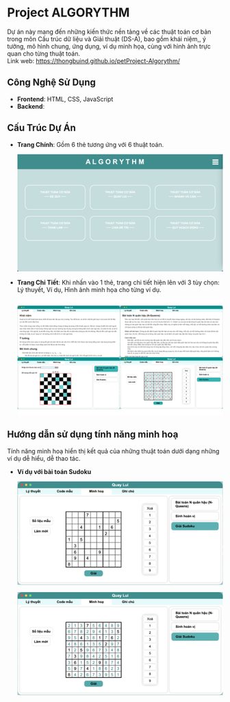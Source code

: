 # Project ALGORYTHM
Dự án này mang đến những kiến thức nền tảng về các thuật toán cơ bản trong môn Cấu trúc dữ liệu và Giải thuật (DS-A), bao gồm khái niệm,, ý tưởng, mô hình chung, ứng dụng, ví dụ minh họa, cùng với hình ảnh trực quan cho từng thuật toán.  
Link web: https://thongbuind.github.io/petProject-Algorythm/

## Công Nghệ Sử Dụng
- **Frontend**: HTML, CSS, JavaScript
- **Backend**:

## Cấu Trúc Dự Án
- **Trang Chính**: Gồm 6 thẻ tương ứng với 6 thuật toán.
  
  ![Ảnh minh họa trang chính](./assets/img/main.png)

- **Trang Chi Tiết**: Khi nhấn vào 1 thẻ, trang chi tiết hiện lên với 3 tùy chọn: Lý thuyết, Ví dụ, Hình ảnh minh họa cho từng ví dụ.
  
  ![Ảnh minh họa trang chi tiết](./assets/img/detail.png)
  
## Hướng dẫn sử dụng tính năng minh hoạ
Tính năng minh hoạ hiển thị kết quả của những thuật toán dưới dạng những ví dụ dễ hiểu, dễ thao tác.
- **Ví dụ với bài toán Sudoku**
  
  ![Ảnh minh họa sudoku](./assets/img/sudoku1.png)

  ![Ảnh minh họa sudoku](./assets/img/sudoku2.png)
